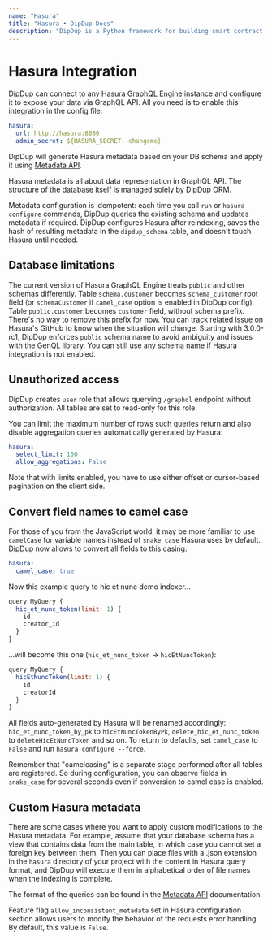 ```yaml
---
name: "Hasura"
title: "Hasura • DipDup Docs"
description: "DipDup is a Python framework for building smart contract indexers. It helps developers focus on business logic instead of writing a boilerplate to store and serve data."
---
```


# Hasura Integration

DipDup can connect to any [Hasura GraphQL Engine](https://hasura.io/docs/latest/graphql/core/index.html) instance and configure it to expose your data via GraphQL API. All you need is to enable this integration in the config file:

```yaml [dipdup.yaml]
hasura:
  url: http://hasura:8080
  admin_secret: ${HASURA_SECRET:-changeme}
```

DipDup will generate Hasura metadata based on your DB schema and apply it using [Metadata API](https://hasura.io/docs/latest/graphql/core/api-reference/metadata-api/index.html).

Hasura metadata is all about data representation in GraphQL API. The structure of the database itself is managed solely by DipDup ORM.

Metadata configuration is idempotent: each time you call `run` or `hasura configure` commands, DipDup queries the existing schema and updates metadata if required. DipDup configures Hasura after reindexing, saves the hash of resulting metadata in the `dipdup_schema` table, and doesn't touch Hasura until needed.

## Database limitations

The current version of Hasura GraphQL Engine treats `public` and other schemas differently. Table `schema.customer` becomes `schema_customer` root field (or `schemaCustomer` if `camel_case` option is enabled in DipDup config). Table `public.customer` becomes `customer` field, without schema prefix. There's no way to remove this prefix for now. You can track related [issue](https://github.com/hasura/graphql-engine/issues/3606) on Hasura's GitHub to know when the situation will change. Starting with 3.0.0-rc1, DipDup enforces `public` schema name to avoid ambiguity and issues with the GenQL library. You can still use any schema name if Hasura integration is not enabled.

## Unauthorized access

DipDup creates `user` role that allows querying `/graphql` endpoint without authorization. All tables are set to read-only for this role.

You can limit the maximum number of rows such queries return and also disable aggregation queries automatically generated by Hasura:

```yaml [dipdup.yaml]
hasura:
  select_limit: 100
  allow_aggregations: False
```

Note that with limits enabled, you have to use either offset or cursor-based pagination on the client side.

## Convert field names to camel case

For those of you from the JavaScript world, it may be more familiar to use `camelCase` for variable names instead of `snake_case` Hasura uses by default. DipDup now allows to convert all fields to this casing:

```yaml [dipdup.yaml]
hasura:
  camel_case: true
```

Now this example query to hic et nunc demo indexer...

```js [Query]{2}
query MyQuery {
  hic_et_nunc_token(limit: 1) {
    id
    creator_id
  }
}
```

...will become this one (`hic_et_nunc_token` -> `hicEtNuncToken`):

```js [Query]{2}
query MyQuery {
  hicEtNuncToken(limit: 1) {
    id
    creatorId
  }
}
```

All fields auto-generated by Hasura will be renamed accordingly: `hic_et_nunc_token_by_pk` to `hicEtNuncTokenByPk`, `delete_hic_et_nunc_token` to `deleteHicEtNuncToken` and so on. To return to defaults, set `camel_case` to `False` and run `hasura configure --force`.

Remember that "camelcasing" is a separate stage performed after all tables are registered. So during configuration, you can observe fields in `snake_case` for several seconds even if conversion to camel case is enabled.

## Custom Hasura metadata

There are some cases where you want to apply custom modifications to the Hasura metadata. For example, assume that your database schema has a view that contains data from the main table, in which case you cannot set a foreign key between them. Then you can place files with a .json extension in the `hasura` directory of your project with the content in Hasura query format, and DipDup will execute them in alphabetical order of file names when the indexing is complete.

The format of the queries can be found in the [Metadata API](https://hasura.io/docs/latest/api-reference/metadata-api/index/) documentation.

Feature flag `allow_inconsistent_metadata` set in Hasura configuration section allows users to modify the behavior of the requests error handling. By default, this value is `False`.
